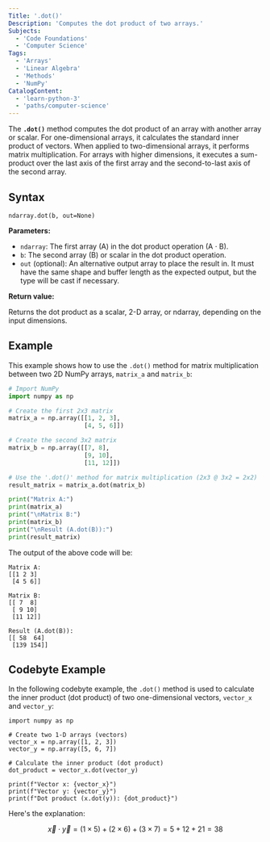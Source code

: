 ```yaml
---
Title: '.dot()'
Description: 'Computes the dot product of two arrays.'
Subjects:
  - 'Code Foundations'
  - 'Computer Science'
Tags:
  - 'Arrays'
  - 'Linear Algebra'
  - 'Methods'
  - 'NumPy'
CatalogContent:
  - 'learn-python-3'
  - 'paths/computer-science'
---
```


The **`.dot()`** method computes the dot product of an array with another array or scalar. For one-dimensional arrays, it calculates the standard inner product of vectors. When applied to two-dimensional arrays, it performs matrix multiplication. For arrays with higher dimensions, it executes a sum-product over the last axis of the first array and the second-to-last axis of the second array.

## Syntax

```pseudo
ndarray.dot(b, out=None)
```

**Parameters:**

- `ndarray`: The first array (A) in the dot product operation (A $\cdot$ B).
- `b`: The second array (B) or scalar in the dot product operation.
- `out` (optional): An alternative output array to place the result in. It must have the same shape and buffer length as the expected output, but the type will be cast if necessary.

**Return value:**

Returns the dot product as a scalar, 2-D array, or ndarray, depending on the input dimensions.

## Example

This example shows how to use the `.dot()` method for matrix multiplication between two 2D NumPy arrays, `matrix_a` and `matrix_b`:

```py
# Import NumPy
import numpy as np

# Create the first 2x3 matrix
matrix_a = np.array([[1, 2, 3],
                     [4, 5, 6]])

# Create the second 3x2 matrix
matrix_b = np.array([[7, 8],
                     [9, 10],
                     [11, 12]])

# Use the '.dot()' method for matrix multiplication (2x3 @ 3x2 = 2x2)
result_matrix = matrix_a.dot(matrix_b)

print("Matrix A:")
print(matrix_a)
print("\nMatrix B:")
print(matrix_b)
print("\nResult (A.dot(B)):")
print(result_matrix)
```

The output of the above code will be:

```shell
Matrix A:
[[1 2 3]
 [4 5 6]]

Matrix B:
[[ 7  8]
 [ 9 10]
 [11 12]]

Result (A.dot(B)):
[[ 58  64]
 [139 154]]
```

## Codebyte Example

In the following codebyte example, the `.dot()` method is used to calculate the inner product (dot product) of two one-dimensional vectors, `vector_x` and `vector_y`:

```codebyte/python
import numpy as np

# Create two 1-D arrays (vectors)
vector_x = np.array([1, 2, 3])
vector_y = np.array([5, 6, 7])

# Calculate the inner product (dot product)
dot_product = vector_x.dot(vector_y)

print(f"Vector x: {vector_x}")
print(f"Vector y: {vector_y}")
print(f"Dot product (x.dot(y)): {dot_product}")
```

Here's the explanation:

$$\vec{x} \cdot \vec{y} = (1 \times 5) + (2 \times 6) + (3 \times 7) = 5 + 12 + 21 = 38$$
